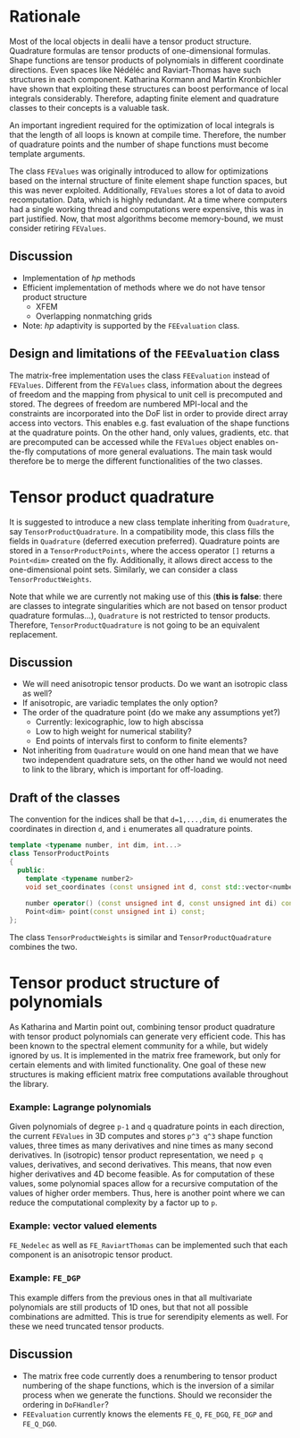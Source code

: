 # Rationale

Most of the local objects in dealii have a tensor product
structure. Quadrature formulas are tensor products of one-dimensional
formulas. Shape functions are tensor products of polynomials in
different coordinate directions. Even spaces like Nédéléc and
Raviart-Thomas have such structures in each component. Katharina
Kormann and Martin Kronbichler have shown that exploiting these
structures can boost performance of local integrals
considerably. Therefore, adapting finite element and quadrature
classes to their concepts is a valuable task.

An important ingredient required for the optimization of local
integrals is that the length of all loops is known at compile
time. Therefore, the number of quadrature points and the number of
shape functions must become template arguments.

The class `FEValues` was originally introduced to allow for
optimizations based on the internal structure of finite element shape
function spaces, but this was never exploited. Additionally, `FEValues`
stores a lot of data to avoid recomputation. Data, which is highly
redundant. At a time where computers had a single working thread and
computations were expensive, this was in part justified. Now, that
most algorithms become memory-bound, we must consider retiring
`FEValues`.

## Discussion

- Implementation of *hp* methods
- Efficient implementation of methods where we do not have tensor
  product structure
  - XFEM
  - Overlapping nonmatching grids
- Note: *hp* adaptivity is supported by the `FEEvaluation` class.

## Design and limitations of the `FEEvaluation` class

The matrix-free implementation uses the class `FEEvaluation` instead of `FEValues`. Different from the `FEValues` class, information about the degrees of freedom and the mapping from physical to unit cell is precomputed and stored. The degrees of freedom are numbered MPI-local and the constraints are incorporated into the DoF list in order to provide direct array access into vectors.
This enables e.g. fast evaluation of the shape functions at the quadrature points. On the other hand, only values, gradients, etc. that are precomputed can be accessed while the `FEValues` object enables on-the-fly computations of more general evaluations.
The main task would therefore be to merge the different functionalities of the two classes.


# Tensor product quadrature

It is suggested to introduce a new class template inheriting from
`Quadrature`, say `TensorProductQuadrature`. In a compatibility mode,
this class fills the fields in `Quadrature` (deferred execution
preferred). Quadrature points are stored in a `TensorProductPoints`,
where the access operator `[]` returns a `Point<dim>` created on the
fly. Additionally, it allows direct access to the one-dimensional
point sets. Similarly, we can consider a class `TensorProductWeights`.

Note that while we are currently not making use of this (**this is false**: 
there are classes to integrate singularities which are not based on tensor 
product quadrature formulas...),
`Quadrature` is not restricted to tensor products. Therefore,
`TensorProductQuadrature` is not going to be an equivalent
replacement.

## Discussion

* We will need anisotropic tensor products. Do we want an isotropic
  class as well?
* If anisotropic, are variadic templates the only option?
* The order of the quadrature point (do we make any assumptions yet?)
  - Currently: lexicographic, low to high abscissa
  - Low to high weight for numerical stability?
  - End points of intervals first to conform to finite elements?
* Not inheriting from `Quadrature` would on one hand mean that we have
  two independent quadrature sets, on the other hand we would not need
  to link to the library, which is important for off-loading.

## Draft of the classes

The convention for the indices shall be that `d=1,...,dim`, `di`
enumerates the coordinates in direction `d`, and `i` enumerates all
quadrature points.

```cpp
template <typename number, int dim, int...>
class TensorProductPoints
{
  public:
    template <typename number2>
    void set_coordinates (const unsigned int d, const std::vector<number2>&);
    
    number operator() (const unsigned int d, const unsigned int di) const;
    Point<dim> point(const unsigned int i) const;
};
```

The class `TensorProductWeights` is similar and
`TensorProductQuadrature` combines the two.

# Tensor product structure of polynomials

As Katharina and Martin point out, combining tensor product quadrature
with tensor product polynomials can generate very efficient code. This
has been known to the spectral element community for a while, but
widely ignored by us. It is implemented in the matrix free framework,
but only for certain elements and with limited functionality. One goal
of these new structures is making efficient matrix free computations
available throughout the library.

### Example: Lagrange polynomials

Given polynomials of degree `p-1` and `q` quadrature points in each
direction, the current `FEValues` in 3D computes and stores `p^3 q^3`
shape function values, three times as many derivatives and nine times
as many second derivatives. In (isotropic) tensor product
representation, we need `p q` values, derivatives, and second
derivatives. This means, that now even higher derivatives and 4D become
feasible. As for computation of these values, some polynomial spaces
allow for a recursive computation of the values of higher order
members. Thus, here is another point where we can reduce the
computational complexity by a factor up to `p`.

### Example: vector valued elements

`FE_Nedelec` as well as `FE_RaviartThomas` can be implemented such
that each component is an anisotropic tensor product.

### Example: `FE_DGP`

This example differs from the previous ones in that all multivariate
polynomials are still products of 1D ones, but that not all possible
combinations are admitted. This is true for serendipity elements as
well. For these we need truncated tensor products.

## Discussion

- The matrix free code currently does a renumbering to tensor product
  numbering of the shape functions, which is the inversion of a
  similar process when we generate the functions. Should we reconsider
  the ordering in `DoFHandler`?
- `FEEvaluation` currently knows the elements `FE_Q`, `FE_DGQ`, `FE_DGP` and `FE_Q_DG0`.